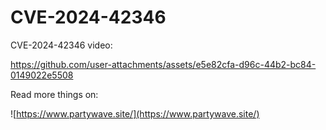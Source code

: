 # CVE-2024-42346

CVE-2024-42346 video:

https://github.com/user-attachments/assets/e5e82cfa-d96c-44b2-bc84-0149022e5508

Read more things on:

![https://www.partywave.site/](https://www.partywave.site/)

